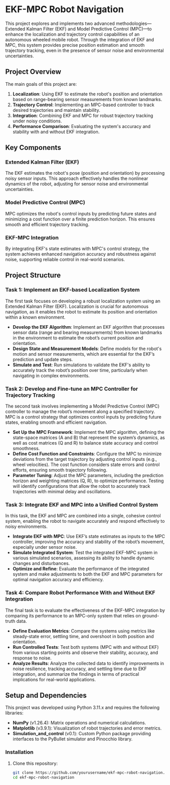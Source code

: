 # EKF-MPC Robot Navigation

This project explores and implements two advanced methodologies—Extended Kalman Filter (EKF) and Model Predictive Control (MPC)—to enhance the localization and trajectory control capabilities of an autonomous wheeled mobile robot. Through the integration of EKF and MPC, this system provides precise position estimation and smooth trajectory tracking, even in the presence of sensor noise and environmental uncertainties.

## Project Overview

The main goals of this project are:
1. **Localization**: Using EKF to estimate the robot's position and orientation based on range-bearing sensor measurements from known landmarks.
2. **Trajectory Control**: Implementing an MPC-based controller to track desired trajectories and maintain stability.
3. **Integration**: Combining EKF and MPC for robust trajectory tracking under noisy conditions.
4. **Performance Comparison**: Evaluating the system's accuracy and stability with and without EKF integration.

## Key Components

### Extended Kalman Filter (EKF)
The EKF estimates the robot's pose (position and orientation) by processing noisy sensor inputs. This approach effectively handles the nonlinear dynamics of the robot, adjusting for sensor noise and environmental uncertainties.

### Model Predictive Control (MPC)
MPC optimizes the robot's control inputs by predicting future states and minimizing a cost function over a finite prediction horizon. This ensures smooth and efficient trajectory tracking.

### EKF-MPC Integration
By integrating EKF's state estimates with MPC's control strategy, the system achieves enhanced navigation accuracy and robustness against noise, supporting reliable control in real-world scenarios.

## Project Structure

### Task 1: Implement an EKF-based Localization System
The first task focuses on developing a robust localization system using an Extended Kalman Filter (EKF). Localization is crucial for autonomous navigation, as it enables the robot to estimate its position and orientation within a known environment.

- **Develop the EKF Algorithm**: Implement an EKF algorithm that processes sensor data (range and bearing measurements) from known landmarks in the environment to estimate the robot’s current position and orientation.
- **Design State and Measurement Models**: Define models for the robot's motion and sensor measurements, which are essential for the EKF’s prediction and update steps.
- **Simulate and Test**: Run simulations to validate the EKF's ability to accurately track the robot’s position over time, particularly when navigating in complex environments.

### Task 2: Develop and Fine-tune an MPC Controller for Trajectory Tracking
The second task involves implementing a Model Predictive Control (MPC) controller to manage the robot’s movement along a specified trajectory. MPC is a control strategy that optimizes control inputs by predicting future states, enabling smooth and efficient navigation.

- **Set Up the MPC Framework**: Implement the MPC algorithm, defining the state-space matrices (A and B) that represent the system’s dynamics, as well as cost matrices (Q and R) to balance state accuracy and control smoothness.
- **Define Cost Function and Constraints**: Configure the MPC to minimize deviations from the target trajectory by adjusting control inputs (e.g., wheel velocities). The cost function considers state errors and control efforts, ensuring smooth trajectory following.
- **Parameter Tuning**: Adjust the MPC parameters, including the prediction horizon and weighting matrices (Q, R), to optimize performance. Testing will identify configurations that allow the robot to accurately track trajectories with minimal delay and oscillations.

### Task 3: Integrate EKF and MPC into a Unified Control System
In this task, the EKF and MPC are combined into a single, cohesive control system, enabling the robot to navigate accurately and respond effectively to noisy environments.

- **Integrate EKF with MPC**: Use EKF’s state estimates as inputs to the MPC controller, improving the accuracy and stability of the robot’s movement, especially under sensor noise.
- **Simulate Integrated System**: Test the integrated EKF-MPC system in various simulated scenarios, assessing its ability to handle dynamic changes and disturbances.
- **Optimize and Refine**: Evaluate the performance of the integrated system and make adjustments to both the EKF and MPC parameters for optimal navigation accuracy and efficiency.

### Task 4: Compare Robot Performance With and Without EKF Integration
The final task is to evaluate the effectiveness of the EKF-MPC integration by comparing its performance to an MPC-only system that relies on ground-truth data.

- **Define Evaluation Metrics**: Compare the systems using metrics like steady-state error, settling time, and overshoot in both position and orientation.
- **Run Controlled Tests**: Test both systems (MPC with and without EKF) from various starting points and observe their stability, accuracy, and response to noise.
- **Analyze Results**: Analyze the collected data to identify improvements in noise resilience, tracking accuracy, and settling time due to EKF integration, and summarize the findings in terms of practical implications for real-world applications.


## Setup and Dependencies

This project was developed using Python 3.11.x and requires the following libraries:
- **NumPy** (v1.26.4): Matrix operations and numerical calculations.
- **Matplotlib** (v3.9.1): Visualization of robot trajectories and error metrics.
- **Simulation_and_control** (v0.1): Custom Python package providing interfaces to the PyBullet simulator and Pinocchio library.

### Installation

1. Clone this repository:
   ```bash
   git clone https://github.com/yourusername/ekf-mpc-robot-navigation.git
   cd ekf-mpc-robot-navigation
